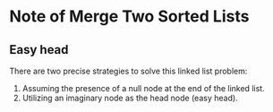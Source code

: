 # Note of Merge Two Sorted Lists
## Easy head
There are two precise strategies to solve this linked list problem:
1. Assuming the presence of a null node at the end of the linked list.
2. Utilizing an imaginary node as the head node (easy head).